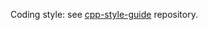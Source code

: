 Coding style: see [cpp-style-guide](https://frosch.cosy.sbg.ac.at/dkocher/cpp-style-guide) repository.